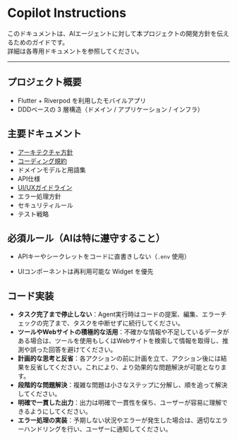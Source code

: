 # Copilot Instructions

このドキュメントは、AIエージェントに対して本プロジェクトの開発方針を伝えるためのガイドです。  
詳細は各専用ドキュメントを参照してください。

---

## プロジェクト概要
- Flutter + Riverpod を利用したモバイルアプリ
- DDDベースの 3 層構造（ドメイン / アプリケーション / インフラ）



## 主要ドキュメント
- [アーキテクチャ方針](/docs/architecture.md)
- [コーディング規約](/docs/coding_guidelines.md)
- ドメインモデルと用語集
- API仕様
- [UI/UXガイドライン](/docs/ui_guidelines.md)
- エラー処理方針
- セキュリティルール
- テスト戦略



## 必須ルール（AIは特に遵守すること）
- APIキーやシークレットをコードに直書きしない（`.env` 使用）
<!-- - 非同期処理は `Future` と `Either<Failure, Success>` を組み合わせる
- 例外を throw せず、明示的に Failure を返すこと -->
- UIコンポーネントは再利用可能な Widget を優先



## コード実装

- **タスク完了まで停止しない**：Agent実行時はコードの提案、編集、エラーチェックの完了まで、タスクを中断せずに続行してください。
- **ツールやWebサイトの積極的な活用**：不確かな情報や不足しているデータがある場合は、ツールを使用もしくはWebサイトを検索して情報を取得し、推測や誤った回答を避けてください。
- **計画的な思考と反省**：各アクションの前に計画を立て、アクション後には結果を反省してください。これにより、より効果的な問題解決が可能となります。
- **段階的な問題解決**：複雑な問題は小さなステップに分解し、順を追って解決してください。
- **明確で一貫した出力**：出力は明確で一貫性を保ち、ユーザーが容易に理解できるようにしてください。
- **エラー処理の実装**：予期しない状況やエラーが発生した場合は、適切なエラーハンドリングを行い、ユーザーに通知してください。
